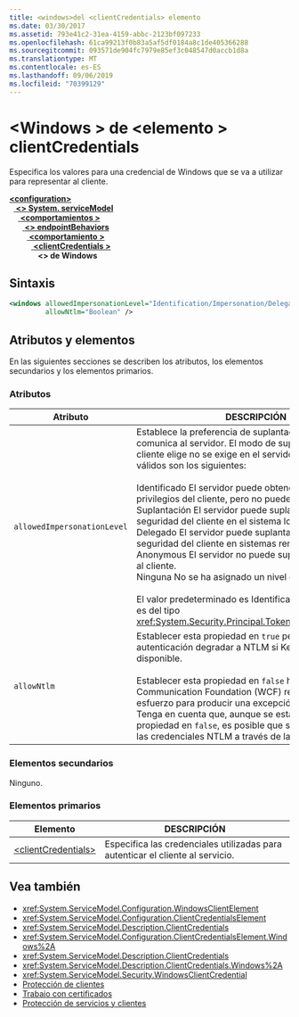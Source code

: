 ```yaml
---
title: <windows>del <clientCredentials> elemento
ms.date: 03/30/2017
ms.assetid: 793e41c2-31ea-4159-abbc-2123bf097233
ms.openlocfilehash: 61ca99213f0b83a5af5df0184a8c1de405366288
ms.sourcegitcommit: 093571de904fc7979e85ef3c048547d0accb1d8a
ms.translationtype: MT
ms.contentlocale: es-ES
ms.lasthandoff: 09/06/2019
ms.locfileid: "70399129"
---
```

# <a name="windows-of-clientcredentials-element"></a>\<Windows > de \<elemento > clientCredentials
Especifica los valores para una credencial de Windows que se va a utilizar para representar al cliente.  
  
[ **\<configuration>** ](../configuration-element.md)\
&nbsp;&nbsp;[ **\<> System. serviceModel**](system-servicemodel.md)\
&nbsp;&nbsp;&nbsp;&nbsp;[ **\<comportamientos >** ](behaviors.md)\
&nbsp;&nbsp;&nbsp;&nbsp;&nbsp;&nbsp;[ **\<> endpointBehaviors**](endpointbehaviors.md)\
&nbsp;&nbsp;&nbsp;&nbsp;&nbsp;&nbsp;&nbsp;&nbsp;[ **\<comportamiento >** ](behavior-of-endpointbehaviors.md)\
&nbsp;&nbsp;&nbsp;&nbsp;&nbsp;&nbsp;&nbsp;&nbsp;&nbsp;&nbsp;[ **\<clientCredentials >** ](clientcredentials.md)\
&nbsp;&nbsp;&nbsp;&nbsp;&nbsp;&nbsp;&nbsp;&nbsp;&nbsp;&nbsp;&nbsp;&nbsp; **\<> de Windows**  
  
## <a name="syntax"></a>Sintaxis  
  
```xml  
<windows allowedImpersonationLevel="Identification/Impersonation/Delegation/Anonymous/None"
         allowNtlm="Boolean" />
```  
  
## <a name="attributes-and-elements"></a>Atributos y elementos  
 En las siguientes secciones se describen los atributos, los elementos secundarios y los elementos primarios.  
  
### <a name="attributes"></a>Atributos  
  
|Atributo|DESCRIPCIÓN|  
|---------------|-----------------|  
|`allowedImpersonationLevel`|Establece la preferencia de suplantación que el cliente comunica al servidor. El modo de suplantación que el cliente elige no se exige en el servidor. Los valores válidos son los siguientes:<br /><br /> Identificado El servidor puede obtener la identidad y los privilegios del cliente, pero no puede suplantar al cliente.<br />Suplantación El servidor puede suplantar el contexto de seguridad del cliente en el sistema local.<br />Delegado El servidor puede suplantar el contexto de seguridad del cliente en sistemas remotos.<br />Anonymous El servidor no puede suplantar o identificar al cliente.<br />Ninguna No se ha asignado un nivel de suplantación.<br /><br /> El valor predeterminado es Identification. Este atributo es del tipo <xref:System.Security.Principal.TokenImpersonationLevel>.|  
|`allowNtlm`|Establecer esta propiedad en `true` permite a la autenticación degradar a NTLM si Kerberos no está disponible.<br /><br /> Establecer esta propiedad en `false` hace que Windows Communication Foundation (WCF) realice un mejor esfuerzo para producir una excepción si se utiliza NTLM. Tenga en cuenta que, aunque se establezca esta propiedad en `false`, es posible que se envíen igualmente las credenciales NTLM a través de la conexión.|  
  
### <a name="child-elements"></a>Elementos secundarios  
 Ninguno.  
  
### <a name="parent-elements"></a>Elementos primarios  
  
|Elemento|DESCRIPCIÓN|  
|-------------|-----------------|  
|[\<clientCredentials>](clientcredentials.md)|Especifica las credenciales utilizadas para autenticar el cliente al servicio.|  
  
## <a name="see-also"></a>Vea también

- <xref:System.ServiceModel.Configuration.WindowsClientElement>
- <xref:System.ServiceModel.Configuration.ClientCredentialsElement>
- <xref:System.ServiceModel.Description.ClientCredentials>
- <xref:System.ServiceModel.Configuration.ClientCredentialsElement.Windows%2A>
- <xref:System.ServiceModel.Description.ClientCredentials>
- <xref:System.ServiceModel.Description.ClientCredentials.Windows%2A>
- <xref:System.ServiceModel.Security.WindowsClientCredential>
- [Protección de clientes](../../../wcf/securing-clients.md)
- [Trabajo con certificados](../../../wcf/feature-details/working-with-certificates.md)
- [Protección de servicios y clientes](../../../wcf/feature-details/securing-services-and-clients.md)

